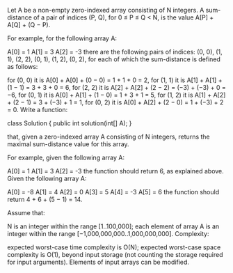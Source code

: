 Let A be a non-empty zero-indexed array consisting of N integers. A sum-distance of a pair of indices (P, Q), for 0 ≤ P ≤ Q < N, is the value A[P] + A[Q] + (Q − P).

For example, for the following array A:

  A[0] =  1
  A[1] =  3
  A[2] = -3
there are the following pairs of indices: (0, 0), (1, 1), (2, 2), (0, 1), (1, 2), (0, 2), for each of which the sum-distance is defined as follows:

for (0, 0) it is A[0] + A[0] + (0 − 0) = 1 + 1 + 0 = 2,
for (1, 1) it is A[1] + A[1] + (1 − 1) = 3 + 3 + 0 = 6,
for (2, 2) it is A[2] + A[2] + (2 − 2) = (−3) + (−3) + 0 = −6,
for (0, 1) it is A[0] + A[1] + (1 − 0) = 1 + 3 + 1 = 5,
for (1, 2) it is A[1] + A[2] + (2 − 1) = 3 + (−3) + 1 = 1,
for (0, 2) it is A[0] + A[2] + (2 − 0) = 1 + (−3) + 2 = 0.
Write a function:

class Solution { public int solution(int[] A); }

that, given a zero-indexed array A consisting of N integers, returns the maximal sum-distance value for this array.

For example, given the following array A:

  A[0] =  1
  A[1] =  3
  A[2] = -3
the function should return 6, as explained above. 
Given the following array A:

  A[0] = -8
  A[1] =  4
  A[2] =  0
  A[3] =  5
  A[4] = -3
  A[5] =  6
the function should return 4 + 6 + (5 − 1) = 14.

Assume that:

N is an integer within the range [1..100,000];
each element of array A is an integer within the range [−1,000,000,000..1,000,000,000].
Complexity:

expected worst-case time complexity is O(N);
expected worst-case space complexity is O(1), beyond input storage (not counting the storage required for input arguments).
Elements of input arrays can be modified.
